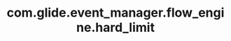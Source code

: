 ---
layout: page
title: com.glide.event_manager.flow_engine.hard_limit
description: ""
value: "50"
---